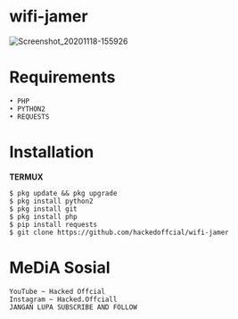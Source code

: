 # wifi-jamer
![Screenshot_20201118-155926](https://user-images.githubusercontent.com/74349842/99526905-89648480-29ce-11eb-8288-c06835781fa9.png)

# Requirements
```
• PHP
• PYTHON2
• REQUESTS
```
# Installation
__TERMUX__
```
$ pkg update && pkg upgrade
$ pkg install python2
$ pkg install git
$ pkg install php
$ pip install requests
$ git clone https://github.com/hackedoffcial/wifi-jamer
```
# MeDiA Sosial
```
YouTube ~ Hacked Offcial
Instagram ~ Hacked.Offciall
JANGAN LUPA SUBSCRIBE AND FOLLOW

